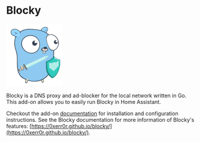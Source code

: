 # Blocky

<img src="blocky.svg" alt="Blocky logo" width="30%"/>

Blocky is a DNS proxy and ad-blocker for the local network written in Go. This add-on allows you to easily run Blocky in Home Assistant.

Checkout the add-on [documentation](DOCS.md) for installation and configuration instructions. See the Blocky documentation for more information of Blocky's features: [https://0xerr0r.github.io/blocky/](https://0xerr0r.github.io/blocky/).
